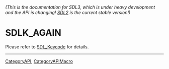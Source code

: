 ###### (This is the documentation for SDL3, which is under heavy development and the API is changing! [SDL2](https://wiki.libsdl.org/SDL2/) is the current stable version!)
# SDLK_AGAIN

Please refer to [SDL_Keycode](SDL_Keycode) for details.

----
[CategoryAPI](CategoryAPI), [CategoryAPIMacro](CategoryAPIMacro)

